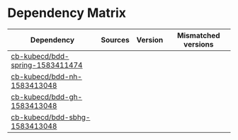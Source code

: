 # Dependency Matrix

Dependency | Sources | Version | Mismatched versions
---------- | ------- | ------- | -------------------
[cb-kubecd/bdd-spring-1583411474](https://github.com/cb-kubecd/bdd-spring-1583411474.git) |  | []() | 
[cb-kubecd/bdd-nh-1583413048](https://github.com/cb-kubecd/bdd-nh-1583413048.git) |  | []() | 
[cb-kubecd/bdd-gh-1583413048](https://github.com/cb-kubecd/bdd-gh-1583413048.git) |  | []() | 
[cb-kubecd/bdd-sbhg-1583413048](https://github.com/cb-kubecd/bdd-sbhg-1583413048.git) |  | []() | 
